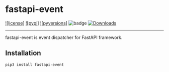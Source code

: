 # fastapi-event
[![license]](/LICENSE)
[![pypi]](https://pypi.org/project/fastapi-event/)
[![pyversions]](http://pypi.python.org/pypi/fastapi-event)
![badge](https://action-badges.now.sh/teamhide/fastapi-event)
[![Downloads](https://pepy.tech/badge/pythondi)](https://pepy.tech/project/fastapi-event)

---

fastapi-event is event dispatcher for FastAPI framework.

## Installation

```python
pip3 install fastapi-event
```